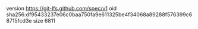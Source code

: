 version https://git-lfs.github.com/spec/v1
oid sha256:df95433237e06c0baa750fa9e611325be4f34068a89288f576399c68715fcd3e
size 6811
